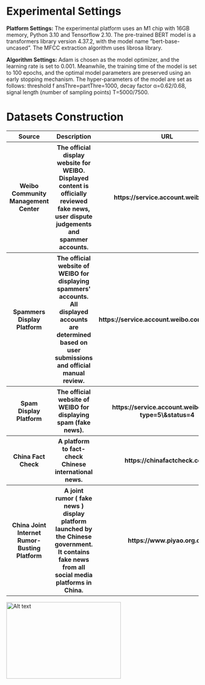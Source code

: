# Experimental Settings

**Platform Settings:** The experimental platform uses an M1 chip with 16GB memory, Python 3.10 and Tensorflow 2.10. The pre-trained BERT model is a transformers library version 4.37.2, with the model name ”bert-base-uncased”. The MFCC extraction algorithm uses librosa library.

**Algorithm Settings:**  Adam is chosen as the model optimizer, and the learning rate is set to 0.001. Meanwhile, the training time of the model is set to 100 epochs, and the optimal model parameters are preserved using an early stopping mechanism. The hyper-parameters of the model are set as follows: threshold f ansThre=partThre=1000, decay factor α=0.62/0.68, signal length (number of sampling points) T=5000/7500.

# Datasets Construction

<table>
  <tr>
    <th width="400" >Source</th>
    <th width="900" >Description</th>
    <th width="300" >URL</th>
  </tr>
  <tr>
    <th width="400" >Weibo Community Management Center</th>
    <th width="900" >The official display website for WEIBO. Displayed content is officially reviewed fake news, user dispute judgements and spammer accounts.</th>
    <th width="300" >https://service.account.weibo.com/</th>
  </tr>
  <tr>
    <th width="400" >Spammers Display Platform</th>
    <th width="900" >The official website of WEIBO for displaying spammers' accounts. All displayed accounts are determined based on user submissions and official manual review.</th>
    <th width="300" >https://service.account.weibo.com/toppunish</th>
  </tr>
  <tr>
    <th width="400" >Spam Display Platform</th>
    <th width="900" >The official website of WEIBO for displaying spam (fake news).</th>
    <th width="300" >https://service.account.weibo.com/?type=5\&status=4</th>
  </tr>
  <tr>
    <th width="400" >China Fact Check</th>
    <th width="900" >A platform to fact-check Chinese international news.</th>
    <th width="300" >https://chinafactcheck.com/</th>
  </tr>
  <tr>
    <th width="400" >China Joint Internet Rumor-Busting Platform</th>
    <th width="900" >A joint rumor ( fake news ) display platform launched by the Chinese government. It contains fake news from all social media platforms in China.</th>
    <th width="300" >https://www.piyao.org.cn/</th>
  </tr>
</table>

<img src="[/path/to/img.jpg](https://github.com/yzhouli/temp/blob/master/fig/weibo.jpg)" alt="Alt text" width="300" height="200">



